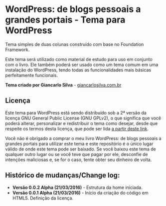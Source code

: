 # WordPress: de blogs pessoais a grandes portais - Tema para WordPress

Tema simples de duas colunas construído com base no Foundation Framework.

Este tema será utilizado como material de estudo para uso em conjunto com o livro. Ele também poderá ser usado como um tema comum em uma instalação do WordPress, tendo todas as funcionalidades mais básicas perfeitamente funcionais.

**Tema criado por Giancarlo Silva** - [giancarlosilva.com.br](http://giancarlosilva.com.br)

## Licença

Este tema para WordPress está sendo distribuído sob a 2ª versão da licença GNU General Public License (GNU GPLv2), o que significa que você poderá alterar, personalizar e redistribuir o tema como desejar, desde que respeite os termos desta licença, que pode ser lida [a partir deste link](https://wordpress.org/about/gpl/).

Você não é obrigado a comprar o meu livro WordPress: de blogs pessoais a grandes portais para utilizar este tema e este repositório é o único lugar válido de onde este tema pode ser baixado. Se você baixou este tema de qualquer outro lugar ou se você teve que pagar por ele, desconfie de intenções maliciosas e, se for o caso, tente obter seu dinheiro de volta. 

## Histórico de mudanças/Change log:

* **Versão 0.0.2 Alpha (21/03/2016)** - Estrutura da home iniciada.
* **Versão 0.0.1 Alpha (21/03/2016)** - Início da criação do código em HTML5. Definição da licença.
